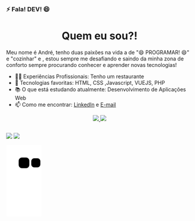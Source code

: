### ⚡ Fala! DEV! 😄

<h1 align="center"> Quem eu sou?! </h1>

<p>
   Meu nome é André, tenho duas paixões na vida a de "😄 PROGRAMAR! 😄" e "cozinhar" e , estou sempre me desafiando e saindo da minha zona de conforto sempre procurando     conhecer e aprender novas tecnologias!
</p>

- 👨‍💻 Experiências Profissionais: Tenho um restaurante
- 🤔 Tecnologias favoritas: HTML, CSS ,Javascript, VUEJS, PHP
- 📚 O que está estudando atualmente: Desenvolvimento de Aplicações Web
- 📫 Como me encontrar: <a href="https://www.linkedin.com/in/andrekrugdev/">LinkedIn</a> e <a href="mailto:andrekrugdev@hotmail.com" target="_blank"> E-mail </a>

<div align="center">
  <a href="https://github.com/krugio">
  <img height="180em" src="https://github-readme-stats.vercel.app/api?username=krugio&show_icons=true&theme=midnight-purple&include_all_commits=true&count_private=true"/>
  <img height="180em" src="https://github-readme-stats.vercel.app/api/top-langs/?username=krugio&layout=compact&langs_count=7&theme=midnight-purple"/>
</div>
  
##
  
<div> 


 
  <a href = "mailto:andrekrugdev@gmail.com"><img src="https://img.shields.io/badge/-outlook-%23333?style=for-the-badge&logo=microsoft&logoColor=white" target="_blank"></a>
  <a href="https://www.linkedin.com/in/andrekrugdev/" target="_blank"><img src="https://img.shields.io/badge/-LinkedIn-%230077B5?style=for-the-badge&logo=linkedin&logoColor=white" target="_blank"></a>
  
  ![Snake animation](https://github.com/krugio/krugio/blob/output/github-contribution-grid-snake.svg)
</div>
